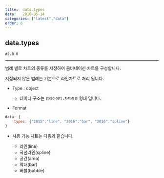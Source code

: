 ```yaml
---
title:  data.types
date:   2018-05-14
categories: ["latest","data"]
order: 6
---
```


## data.types

`#2.0.0`

---

범례 별로 차트의 종류를 지정하여 콤바네이션 차트를 구성합니다.

지정되지 않은 범례는 기본으로 라인차트로 처리 됩니다.

* Type : object

  * 데이터 구조는 `범례아이디:차트종류` 형태 입니다.

* Format
```javascript
data: {
	types: {"2015":"line", "2016":"bar", "2016":"spline"}
}
```

* 사용 가능 차트는 다음과 같습니다.

  * 라인(line)
  * 곡선라인(spline)
  * 공간(area)
  * 막대(bar)
  * 버블(bubble)

